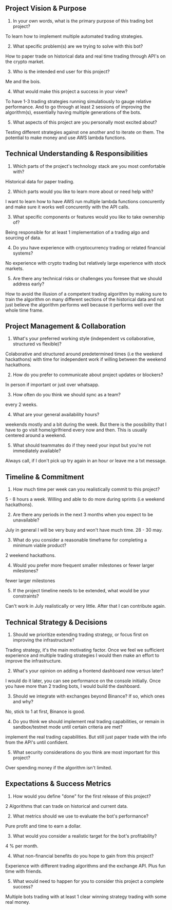 ## Project Vision & Purpose

1. In your own words, what is the primary purpose of this trading bot project?

To learn how to implement multiple automated trading strategies.

2. What specific problem(s) are we trying to solve with this bot?

How to paper trade on historical data and real time trading through API's on the crypto market. 

3. Who is the intended end user for this project?

Me and the bois. 

4. What would make this project a success in your view?

To have 1-3 trading strategies running simulatiously to gauge relative performance. And to go through at least 2 
sessions of improving the algorithm(s), essentially having multiple generations of the bots.

5. What aspects of this project are you personally most excited about?

Testing different strategies against one another and to iterate on them. The potential to make money and use AWS lambda functions.

## Technical Understanding & Responsibilities

1. Which parts of the project's technology stack are you most comfortable with?

Historical data for paper trading. 

2. Which parts would you like to learn more about or need help with?

I want to learn how to have AWS run multiple lambda functions concurently and make sure it works well concurently with the API calls. 

3. What specific components or features would you like to take ownership of?

Being responsible for at least 1 implementation of a trading algo and sourcing of data. 

4. Do you have experience with cryptocurrency trading or related financial systems?

No experience with crypto trading but relatively large experience with stock markets. 

5. Are there any technical risks or challenges you foresee that we should address early?

How to avoid the illusion of a competent trading algorithm by making sure to train the algorithm on many different sections of the historical
data and not just believe the algorithm performs well because it performs well over the whole time frame.

## Project Management & Collaboration

1. What's your preferred working style (independent vs collaborative, structured vs flexible)?

Colaborative and structured around predetermined times (i.e the weekend hackathons) with time for independent work if willing between the 
weekend hackathons. 

2. How do you prefer to communicate about project updates or blockers?

In person if important or just over whatsapp. 

3. How often do you think we should sync as a team?

every 2 weeks. 

4. What are your general availability hours?

weekends mostly and a bit during the week. But there is the possibility that I have to go visit home/girlfriend every now and then. This is
usually centered around a weekend.

5. What should teammates do if they need your input but you're not immediately available?

Always call, if I don't pick up try again in an hour or leave me a txt message. 

## Timeline & Commitment

1. How much time per week can you realistically commit to this project?

5 - 8 hours a week. Willing and able to do more during sprints (i.e weekend hackathons). 

2. Are there any periods in the next 3 months when you expect to be unavailable?

July in general I will be very busy and won't have much time. 28 - 30 may.  

3. What do you consider a reasonable timeframe for completing a minimum viable product?

2 weekend hackathons. 

4. Would you prefer more frequent smaller milestones or fewer larger milestones?

fewer larger milestones

5. If the project timeline needs to be extended, what would be your constraints?

Can't work in July realistically or very little. After that I can contribute again. 

## Technical Strategy & Decisions

1. Should we prioritize extending trading strategy, or focus first on improving the infrastructure?

Trading strategy, it's the main motivating factor. Once we feel we sufficient experience and multiple trading strategies I would
then make an effort to improve the infrastructure. 

2. What's your opinion on adding a frontend dashboard now versus later?

I would do it later, you can see performance on the console initially. Once you have more than 2 trading bots, I would build the dashboard. 

3. Should we integrate with exchanges beyond Binance? If so, which ones and why?

No, stick to 1 at first, Binance is good. 

4. Do you think we should implement real trading capabilities, or remain in sandbox/testnet mode until certain criteria are met?

implement the real trading capabilities. But still just paper trade with the info from the API's until confident. 

5. What security considerations do you think are most important for this project?

Over spending money if the algorithm isn't limited. 

## Expectations & Success Metrics

1. How would you define "done" for the first release of this project?

2 Algorithms that can trade on historical and current data. 

2. What metrics should we use to evaluate the bot's performance?

Pure profit and time to earn a dollar. 

3. What would you consider a realistic target for the bot's profitability?

4 % per month. 

4. What non-financial benefits do you hope to gain from this project?

Experience with different trading algorithms and the exchange API. Plus fun time with friends. 

5. What would need to happen for you to consider this project a complete success?

Multiple bots trading with at least 1 clear winning strategy trading with some real money. 
